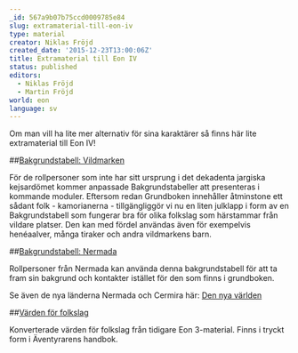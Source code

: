 ```yaml
---
_id: 567a9b07b75ccd0009785e84
slug: extramaterial-till-eon-iv
type: material
creator: Niklas Fröjd
created_date: '2015-12-23T13:00:06Z'
title: Extramaterial till Eon IV
status: published
editors:
  - Niklas Fröjd
  - Martin Fröjd
world: eon
language: sv
---
```

Om man vill ha lite mer alternativ för sina karaktärer så finns här lite extramaterial till Eon IV!

##[Bakgrundstabell: Vildmarken](https://helmgast.se/asset/download/bakgrundstabell-vildmarken.pdf)

För de rollpersoner som inte har sitt ursprung i det dekadenta jargiska kejsardömet kommer anpassade Bakgrundstabeller att presenteras i kommande moduler. Eftersom redan Grundboken innehåller åtminstone ett sådant folk - kamorianerna - tillgängliggör vi nu en liten julklapp i form av en Bakgrundstabell som fungerar bra för olika folkslag som härstammar från vildare platser. Den kan med fördel användas även för exempelvis henéaalver, många tiraker och andra vildmarkens barn.

##[Bakgrundstabell: Nermada](https://helmgast.se/asset/download/bakgrundstabell-nermada.pdf)

Rollpersoner från Nermada kan använda denna bakgrundstabell för att ta fram sin bakgrund och kontakter istället för den som finns i grundboken.

Se även de nya länderna Nermada och Cermira här: [Den nya världen](https://helmgast.se/helmgast/den-nya-varlden/)

##[Värden för folkslag](https://helmgast.se/asset/download/mundanas-folk.pdf)

Konverterade värden för folkslag från tidigare Eon 3-material. Finns i tryckt form i Äventyrarens handbok.
